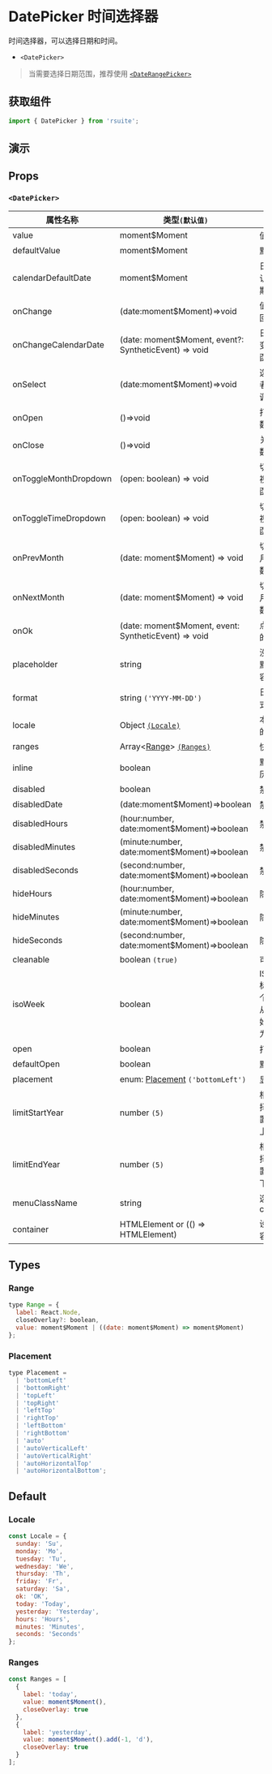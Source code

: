# DatePicker 时间选择器

时间选择器，可以选择日期和时间。

* `<DatePicker>`

> 当需要选择日期范围，推荐使用 [`<DateRangePicker>`](./date-range-picker)

## 获取组件

```js
import { DatePicker } from 'rsuite';
```

## 演示

<!--{demo}-->

## Props

### `<DatePicker>`

| 属性名称              | 类型`(默认值)`                                           | 描述                                                      |
| --------------------- | -------------------------------------------------------- | --------------------------------------------------------- |
| value                 | moment$Moment                                            | 值`受控`                                                  |
| defaultValue          | moment$Moment                                            | 默认值                                                    |
| calendarDefaultDate   | moment$Moment                                            | 日历面板默认呈现的日期时间                                |
| onChange              | (date:moment$Moment)=>void                               | 值改变后的回调函数                                        |
| onChangeCalendarDate  | (date: moment$Moment, event?: SyntheticEvent) => void    | 日历日期改变后的回调函数                                  |
| onSelect              | (date:moment$Moment)=>void                               | 选择日期或者时间的回调函数                                |
| onOpen                | ()=>void                                                 | 打开回调函数                                              |
| onClose               | ()=>void                                                 | 关闭回调函数                                              |
| onToggleMonthDropdown | (open: boolean) => void                                  | 切换到月份视图的回调函数                                  |
| onToggleTimeDropdown  | (open: boolean) => void                                  | 切换到时间视图的回调函数                                  |
| onPrevMonth           | (date: moment$Moment) => void                            | 切换到上一月的回调函数                                    |
| onNextMonth           | (date: moment$Moment) => void                            | 切换到下一月的回调函数                                    |
| onOk                  | (date: moment$Moment, event: SyntheticEvent) => void     | 点击确定后的回调函数                                      |
| placeholder           | string                                                   | 没有值时候默认显示内容                                    |
| format                | string `('YYYY-MM-DD')`                                  | 日期显示格式化                                            |
| locale                | Object [`(Locale)`](#Locale)                             | 本地化对应的语言描述                                      |
| ranges                | Array<[Range](#Range)> [`(Ranges)`](#Ranges)             | 快捷项配置                                                |
| inline                | boolean                                                  | 默认显示日历面板                                          |
| disabled              | boolean                                                  | 禁用组件                                                  |
| disabledDate          | (date:moment$Moment)=>boolean                            | 禁用日期                                                  |
| disabledHours         | (hour:number, date:moment$Moment)=>boolean               | 禁用小时                                                  |
| disabledMinutes       | (minute:number, date:moment$Moment)=>boolean             | 禁用分钟                                                  |
| disabledSeconds       | (second:number, date:moment$Moment)=>boolean             | 禁用秒                                                    |
| hideHours             | (hour:number, date:moment$Moment)=>boolean               | 隐藏小时                                                  |
| hideMinutes           | (minute:number, date:moment$Moment)=>boolean             | 隐藏分钟                                                  |
| hideSeconds           | (second:number, date:moment$Moment)=>boolean             | 隐藏秒                                                    |
| cleanable             | boolean `(true)`                                         | 可以清除                                                  |
| isoWeek               | boolean                                                  | ISO 8601 标准， 每个日历星期从星期一开始，星期日为第 7 天 |
| open                  | boolean                                                  | 打开 (受控)                                               |
| defaultOpen           | boolean                                                  | 默认打开                                                  |
| placement             | enum: [Placement](#Placement) `('bottomLeft')`           | 显示位置                                                  |
| limitStartYear        | number `(5)`                                             | 相对当前选择日期，设置可选年份上限                        |
| limitEndYear          | number `(5)`                                             | 相对当前选择日期，设置可选年份下限                        |
| menuClassName         | string                                                   | 选项菜单的 className                                      |
| container          | HTMLElement or (() => HTMLElement)                           | 设置渲染的容器                       |

## Types

### Range

```js
type Range = {
  label: React.Node,
  closeOverlay?: boolean,
  value: moment$Moment | ((date: moment$Moment) => moment$Moment)
};
```

### Placement

```js
type Placement =
  | 'bottomLeft'
  | 'bottomRight'
  | 'topLeft'
  | 'topRight'
  | 'leftTop'
  | 'rightTop'
  | 'leftBottom'
  | 'rightBottom'
  | 'auto'
  | 'autoVerticalLeft'
  | 'autoVerticalRight'
  | 'autoHorizontalTop'
  | 'autoHorizontalBottom';
```

## Default

### Locale

```js
const Locale = {
  sunday: 'Su',
  monday: 'Mo',
  tuesday: 'Tu',
  wednesday: 'We',
  thursday: 'Th',
  friday: 'Fr',
  saturday: 'Sa',
  ok: 'OK',
  today: 'Today',
  yesterday: 'Yesterday',
  hours: 'Hours',
  minutes: 'Minutes',
  seconds: 'Seconds'
};
```

### Ranges

```js
const Ranges = [
  {
    label: 'today',
    value: moment$Moment(),
    closeOverlay: true
  },
  {
    label: 'yesterday',
    value: moment$Moment().add(-1, 'd'),
    closeOverlay: true
  }
];
```
